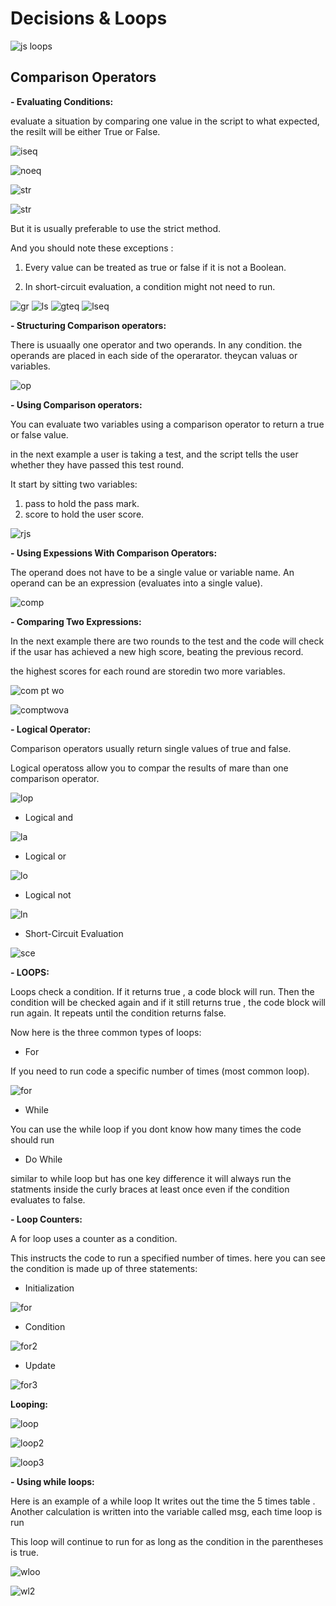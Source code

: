 # Decisions & Loops

![js loops](https://d2h0cx97tjks2p.cloudfront.net/blogs/wp-content/uploads/sites/2/2019/07/JavaScript-Loops.jpg)

## Comparison Operators

**- Evaluating Conditions:**

evaluate a situation by comparing one value in the script to what expected, the resilt will be either True or False.

![iseq](Read05/isequalto.jpg)

![noeq](Read05/notequal.jpg)

![str](Read05/strictequal.jpg)

![str](Read05/strictnot.JPG)

But it is usually preferable to use the strict method.

And you should note these exceptions :

1. Every value can be treated as true or false if it is not a Boolean.

2. In short-circuit evaluation, a condition might not need to run.

![gr](Read05/great.jpg)
![ls](Read05/less.jpg)
![gteq](Read05/greatequal.jpg)
![lseq](Read05/lessequal.jpg)

**- Structuring Comparison operators:**

There is usuaally one operator and two operands. In any condition.
the operands are placed in each side of the operarator. theycan valuas or variables.

![op](Read05/operators.jpg)

**- Using Comparison operators:**

You can evaluate two variables using a comparison operator to return a true or false value.

in the next example a user is taking a test, and the script tells the user whether they have passed this test round.

It start by sitting two variables:

1. pass to hold the pass mark.
2. score to hold the user score.

![rjs](Read05/jstrue.jpg)

**- Using Expessions With Comparison Operators:**

The operand does not have to be a single value or variable name.
An operand can be an expression (evaluates into a single value).

![comp](Read05/comop.jpg)

**- Comparing Two Expressions:**

In the next example there are two rounds to the test and the code will check if the usar has achieved a new high score, beating the previous record.

the highest scores for each round are storedin two more variables.

![com pt wo](Read05/comex1,jpg)

![comptwova](Read05/comex2.jpg)

**- Logical Operator:**

Comparison operators usually return single values of true and false.

Logical operatoss allow you to compar the results of mare than one comparison operator.

![lop](Read05/logop.jpg)

- Logical and

![la](Read05/logand.jpg)

- Logical or

![lo](Read05/logor)

- Logical not

![ln](Read05/lognot.jpg)

- Short-Circuit Evaluation

![sce](Read05/shocirc.jpg)

**- LOOPS:**

Loops check a condition. If it returns true , a code block will run. Then the condition will be checked again and if it still returns true , the code block will run again. It repeats until the condition returns false.

Now here is the three common types of loops:

- For

If you need to run code a specific number of times (most common loop).

![for](Read05/for.jpg)

- While

You can use the while loop if you dont know how many times the code should run

- Do While

similar to while loop but has one key difference it will always run the statments inside the curly braces at least once even if the condition evaluates to false.

**- Loop Counters:**

A for loop uses a counter as a condition.

This instructs the code to run a specified number of times.
here you can see the condition is made up of three statements:

- Initialization

![for](Read05/forini.jpg)

- Condition

![for2](Read05/forcon.jpg)

- Update

![for3](Read05/forup.jpg)

**Looping:**

![loop](Read05/looping0.jpg)

![loop2](Read05/looping1.jpg)

![loop3](Read05/looping.jpg)

**- Using while loops:**

Here is an example of a while loop It writes out the time the 5 times table . Another calculation is written into the variable called msg, each time loop is run

This loop will continue to run for as long as the condition in the parentheses is true.

![wloo](Read/whilelop1.jpg)

![wl2](Read05/whilelop2.jpg)